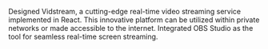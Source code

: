 Designed Vidstream, a cutting-edge real-time video streaming service implemented in React. This innovative platform can be
utilized within private networks or made accessible to the internet. Integrated OBS Studio as the tool for seamless real-time screen
streaming.
